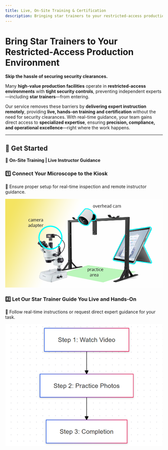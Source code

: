 ```yaml
---
title: Live, On-Site Training & Certification
description: Bringing star trainers to your restricted-access production environment—without the hassle of security clearances.
---
```


# **Bring Star Trainers to Your Restricted-Access Production Environment**  
**Skip the hassle of securing security clearances.**  

Many **high-value production facilities** operate in **restricted-access environments** with **tight security controls**, preventing independent experts—including **star trainers**—from entering.  

Our service removes these barriers by **delivering expert instruction remotely**, providing **live, hands-on training and certification** without the need for security clearances. With real-time guidance, your team gains direct access to **specialized expertise**, ensuring **precision, compliance, and operational excellence**—right where the work happens.  

---

## **🚀 Get Started**  
🔹 **On-Site Training | Live Instructor Guidance**  

### **1️⃣ Connect Your Microscope to the Kiosk**  
📌 Ensure proper setup for real-time inspection and remote instructor guidance.  

![](../../static/img/isHereKV_small.png)  

### **2️⃣ Let Our Star Trainer Guide You Live and Hands-On**  
📌 Follow real-time instructions or request direct expert guidance for your task.  

![](../../static/img/3steps.png)  
